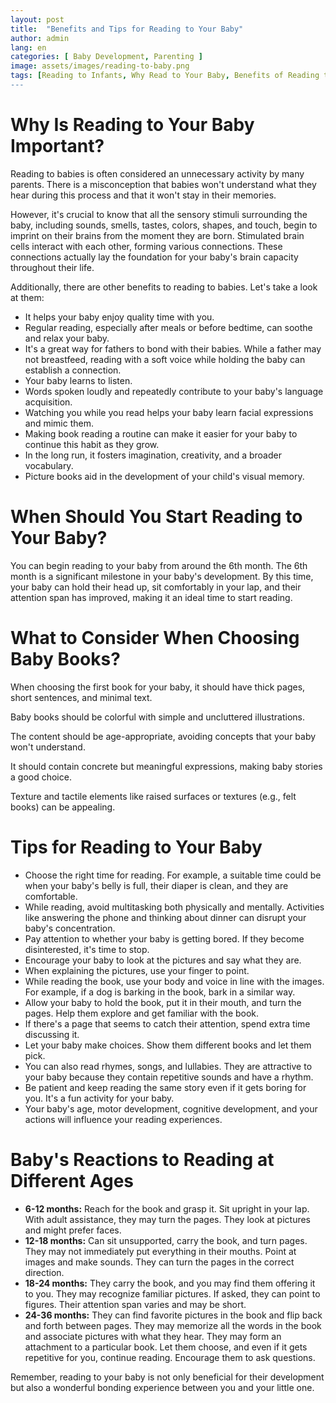 ```yaml
---
layout: post
title:  "Benefits and Tips for Reading to Your Baby"
author: admin
lang: en
categories: [ Baby Development, Parenting ]
image: assets/images/reading-to-baby.png
tags: [Reading to Infants, Why Read to Your Baby, Benefits of Reading to Babies, Tips for Reading to Your Baby, Reading with Babies, Encouraging Reading Habits, Baby's Cognitive Development, Reading to Enhance Bonding]
---
```


# Why Is Reading to Your Baby Important?

Reading to babies is often considered an unnecessary activity by many parents. There is a misconception that babies won't understand what they hear during this process and that it won't stay in their memories.

However, it's crucial to know that all the sensory stimuli surrounding the baby, including sounds, smells, tastes, colors, shapes, and touch, begin to imprint on their brains from the moment they are born. Stimulated brain cells interact with each other, forming various connections. These connections actually lay the foundation for your baby's brain capacity throughout their life.

Additionally, there are other benefits to reading to babies. Let's take a look at them:

- It helps your baby enjoy quality time with you.
- Regular reading, especially after meals or before bedtime, can soothe and relax your baby.
- It's a great way for fathers to bond with their babies. While a father may not breastfeed, reading with a soft voice while holding the baby can establish a connection.
- Your baby learns to listen.
- Words spoken loudly and repeatedly contribute to your baby's language acquisition.
- Watching you while you read helps your baby learn facial expressions and mimic them.
- Making book reading a routine can make it easier for your baby to continue this habit as they grow.
- In the long run, it fosters imagination, creativity, and a broader vocabulary.
- Picture books aid in the development of your child's visual memory.

# When Should You Start Reading to Your Baby?

You can begin reading to your baby from around the 6th month. The 6th month is a significant milestone in your baby's development. By this time, your baby can hold their head up, sit comfortably in your lap, and their attention span has improved, making it an ideal time to start reading.

# What to Consider When Choosing Baby Books?

When choosing the first book for your baby, it should have thick pages, short sentences, and minimal text.

Baby books should be colorful with simple and uncluttered illustrations.

The content should be age-appropriate, avoiding concepts that your baby won't understand.

It should contain concrete but meaningful expressions, making baby stories a good choice.

Texture and tactile elements like raised surfaces or textures (e.g., felt books) can be appealing.

# Tips for Reading to Your Baby

- Choose the right time for reading. For example, a suitable time could be when your baby's belly is full, their diaper is clean, and they are comfortable.
- While reading, avoid multitasking both physically and mentally. Activities like answering the phone and thinking about dinner can disrupt your baby's concentration.
- Pay attention to whether your baby is getting bored. If they become disinterested, it's time to stop.
- Encourage your baby to look at the pictures and say what they are.
- When explaining the pictures, use your finger to point.
- While reading the book, use your body and voice in line with the images. For example, if a dog is barking in the book, bark in a similar way.
- Allow your baby to hold the book, put it in their mouth, and turn the pages. Help them explore and get familiar with the book.
- If there's a page that seems to catch their attention, spend extra time discussing it.
- Let your baby make choices. Show them different books and let them pick.
- You can also read rhymes, songs, and lullabies. They are attractive to your baby because they contain repetitive sounds and have a rhythm.
- Be patient and keep reading the same story even if it gets boring for you. It's a fun activity for your baby.
- Your baby's age, motor development, cognitive development, and your actions will influence your reading experiences.

# Baby's Reactions to Reading at Different Ages

- **6-12 months:** Reach for the book and grasp it. Sit upright in your lap. With adult assistance, they may turn the pages. They look at pictures and might prefer faces.
- **12-18 months:** Can sit unsupported, carry the book, and turn pages. They may not immediately put everything in their mouths. Point at images and make sounds. They can turn the pages in the correct direction.
- **18-24 months:** They carry the book, and you may find them offering it to you. They may recognize familiar pictures. If asked, they can point to figures. Their attention span varies and may be short.
- **24-36 months:** They can find favorite pictures in the book and flip back and forth between pages. They may memorize all the words in the book and associate pictures with what they hear. They may form an attachment to a particular book. Let them choose, and even if it gets repetitive for you, continue reading. Encourage them to ask questions.

Remember, reading to your baby is not only beneficial for their development but also a wonderful bonding experience between you and your little one.
